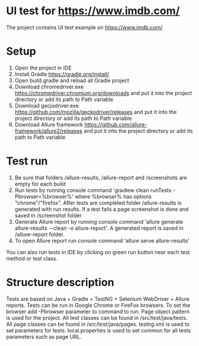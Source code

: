 # UI test for https://www.imdb.com/

The project contains UI test example on https://www.imdb.com/

# Setup

1. Open the project in IDE
2. Install Gradle https://gradle.org/install/
3. Open build.gradle and reload all Gradle project
4. Download chromedriver.exe https://chromedriver.chromium.org/downloads and put it into the project directory or add its path to Path variable
5. Download gecjodriver.exe https://github.com/mozilla/geckodriver/releases and put it into the project directory or add its path to Path variable
6. Download Allure framework https://github.com/allure-framework/allure2/releases and put it into the project directory or add its path to Path variable

# Test run

1. Be sure that folders /allure-results, /allure-report and /screenshots are empty for each build
2. Run tests by running console command 'gradlew clean runTests -Pbrowser=%browser%' where %browser% has options "chrome"/"firefox".
After tests are completed folder /allure-results is generated with run results.
If a test fails a page screenshot is done and saved in /screenshot folder
3. Generate Allure report by running console command 'allure generate allure-results --clean -o allure-report'.
A generated report is saved in /allure-report folder.
4. To open Allure report run console command 'allure serve allure-results'

You can also run tests in IDE by clicking on green run button near each test method or test class.

# Structure description

Tests are based on Java + Gradle + TestNG + Selenium WebDriver + Allure reports.
Tests can be run in Google Chrome or FireFox browsers. To set the browser add -Pbrowser parameter to command to run.
Page object pattern is used for the project.
All test classes can be found in /src/test/java/tests.
All page classes can be found in /src/test/java/pages.
testng.xml is used to set parameters for tests.
local.properties is used to set common for all tests parameters such as page URL.